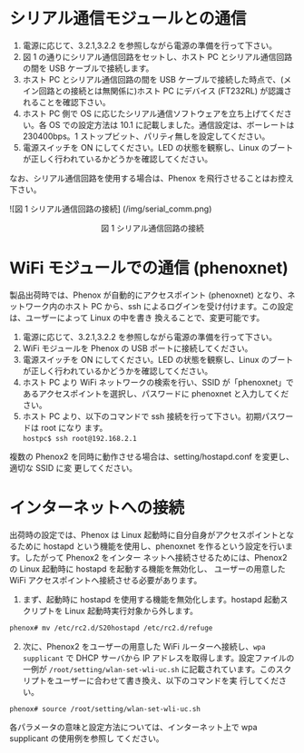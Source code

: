 # シリアル通信モジュールとの通信1. 電源に応じて、3.2.1,3.2.2 を参照しながら電源の準備を行って下さい。2. 図 1 の通りにシリアル通信回路をセットし、ホスト PC とシリアル通信回路の間を USB ケーブルで接続します。3. ホスト PC とシリアル通信回路の間を USB ケーブルで接続した時点で、(メイン回路との接続とは無関係に)ホスト PC にデバイス (FT232RL) が認識されることを確認下さい。4. ホスト PC 側で OS に応じたシリアル通信ソフトウェアを立ち上げてください。各 OS での設定方法は 10.1 に記載しました。通信設定は、ボーレートは 230400bps。1 ストップビット、パリティ無しを設定してください。5. 電源スイッチを ON にしてください。LED の状態を観察し、Linux のブートが正しく行われているかどうかを確認してください。
なお、シリアル通信回路を使用する場合は、Phenox を飛行させることはお控え下さい。

![図 1 シリアル通信回路の接続] (/img/serial_comm.png)
<div align="center">図 1 シリアル通信回路の接続 </div>

# WiFi モジュールでの通信 (phenoxnet)製品出荷時では、Phenox が自動的にアクセスポイント (phenoxnet) となり、ネットワーク内のホスト PC から、ssh によるログインを受け付けます。この設定は、ユーザーによって Linux の中を書き 換えることで、変更可能です。1. 電源に応じて、3.2.1,3.2.2 を参照しながら電源の準備を行って下さい。2. WiFi モジュールを Phenox の USB ポートに接続してください。3. 電源スイッチを ON にしてください。LED の状態を観察し、Linux のブートが正しく行われているかどうかを確認してください。4. ホスト PC より WiFi ネットワークの検索を行い、SSID が「phenoxnet」であるアクセスポイントを選択し、パスワードに phenoxnet と入力してください。
5. ホスト PC より、以下のコマンドで ssh 接続を行って下さい。初期パスワードは root になり ます。    `hostpc$ ssh root@192.168.2.1`


複数の Phenox2 を同時に動作させる場合は、setting/hostapd.conf を変更し、適切な SSID に変 更してください。

# インターネットへの接続出荷時の設定では、Phenox は Linux 起動時に自分自身がアクセスポイントとなるために hostapd という機能を使用し、phenoxnet を作るという設定を行います。したがって Phenox2 をインター ネットへ接続させるためには、Phenox2 の Linux 起動時に hostapd を起動する機能を無効化し、 ユーザーの用意した WiFi アクセスポイントへ接続させる必要があります。
1. まず、起動時に hostapd を使用する機能を無効化します。hostapd 起動スクリプトを Linux 起動時実行対象から外します。    
```bash
phenox# mv /etc/rc2.d/S20hostapd /etc/rc2.d/refuge
```
2. 次に、Phenox2 をユーザーの用意した WiFi ルーターへ接続し、`wpa supplicant` で DHCP サーバから IP アドレスを取得します。設定ファイルの一例が `/root/setting/wlan-set-wli-uc.sh` に記載されています。このスクリプトをユーザーに合わせて書き換え、以下のコマンドを実 行してください。```
phenox# source /root/setting/wlan-set-wli-uc.sh
```
各パラメータの意味と設定方法については、インターネット上で wpa supplicant の使用例を参照し てください。
